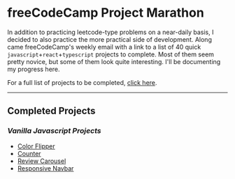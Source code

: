 # freeCodeCamp Project Marathon

In addition to practicing leetcode-type problems on a near-daily basis, I decided to also practice the more practical side of development. Along came freeCodeCamp's weekly email with a link to a list of 40 quick `javascript`+`react`+`typescript` projects to complete. Most of them seem pretty novice, but some of them look quite interesting. I'll be documenting my progress here.

For a full list of projects to be completed, [click here](https://www.freecodecamp.org/news/javascript-projects-for-beginners/).

---
## **Completed Projects**

### *Vanilla Javascript Projects*
- [Color Flipper](./color-flipper)
- [Counter](./counter)
- [Review Carousel](./review-carousel)
- [Responsive Navbar](.navbar)